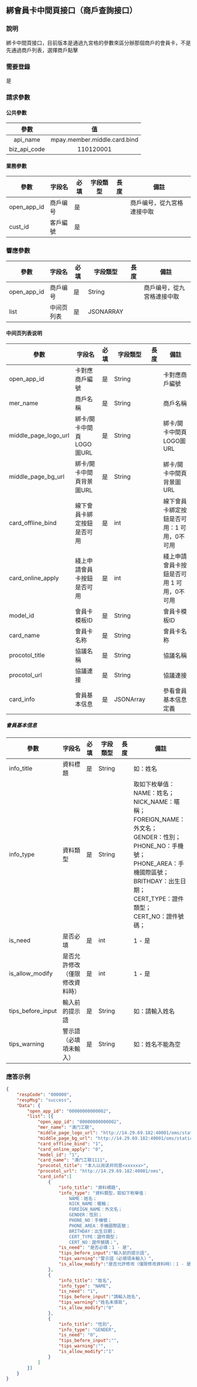 ## 綁會員卡中間頁接口（商戶查詢接口）

### 說明

綁卡中間頁接口，目前版本是通過九宮格的參數來區分辦那個商戶的會員卡，不是先通過商戶列表，選擇商戶點擊

### 需要登錄

是

### 請求參數

#### 公共參數

|     參數     |              值              |
| :----------: | :--------------------------: |
|   api_name   | mpay.member.middle.card.bind |
| biz_api_code |          110120001           |

#### 業務參數

| 參數        | 字段名   | 必填 | 字段類型 | 長度 | 備註                       |
| ----------- | -------- | ---- | -------- | ---- | -------------------------- |
| open_app_id | 商戶编号 | 是   |          |      | 商戶编号，從九宮格連接中取 |
| cust_id     | 客戶編號 | 是   |          |      |                            |

### 響應參數

| 參數        | 字段名     | 必填 | 字段類型  | 長度 | 備註                       |
| ----------- | ---------- | ---- | --------- | ---- | -------------------------- |
| open_app_id | 商戶编号   | 是   | String    |      | 商戶编号，從九宮格連接中取 |
| list        | 中间页列表 | 是   | JSONARRAY |      |                            |

#### 中间页列表说明

| 參數              | 字段名                     | 必填 | 字段類型 | 長度 | 備註                       |
| ----------------- | -------------------------- | ---- | -------- | ---- | -------------------------- |
| open_app_id       | 卡對應商戶編號             | 是   | String   |      | 卡對應商戶編號             |
| mer_name          | 商戶名稱                   | 是   | String   |      | 商戶名稱                   |
| middle_page_logo_url | 綁卡/開卡中間頁LOGO圖URL   | 是   | String   |      | 綁卡/開卡中間頁LOGO圖URL   |
| middle_page_bg_url | 綁卡/開卡中間頁背景圖URL | 是   | String   |      | 綁卡/開卡中間頁背景圖URL |
| card_offline_bind | 線下會員卡綁定按鈕是否可用 | 是   | int   |      | 線下會員卡綁定按鈕是否可用：1 可用，0不可用 |
| card_online_apply | 綫上申請會員卡按鈕是否可用 | 是   | int |      | 綫上申請會員卡按鈕是否可用 1 可用，0不可用 |
| model_id          | 會員卡模板ID               | 是   | String   |      | 會員卡模板ID               |
| card_name   | 會員卡名称   | 是   | String   |      | 會員卡名称          |
| procotol_title    | 協議名稱                   | 是   | String   |      | 協議名稱                   |
| procotol_url      | 協議連接                   | 是   | String   |      | 協議連接                   |
| card_info   	| 會員基本信息     			| 是   | JSONArray      |      | 參看會員基本信息定義 |

##### 會員基本信息

| 參數              | 字段名                     | 必填 | 字段類型 | 長度 | 備註                       |
| ----------------- | -------------------------- | ---- | -------- | ---- | -------------------------- |
| info_title   	| 資料標題     			| 是   | String      |      | 如：姓名 |
| info_type 	| 資料類型     | 是   | String   |      | 取如下枚舉值：<br />NAME：姓名；<br />NICK_NAME：暱稱；<br/>FOREIGN_NAME：外文名；<br />GENDER：性別；<br />PHONE_NO：手機號；<br />PHONE_AREA：手機國際區號；<br />BRITHDAY：出生日期；<br />CERT_TYPE：證件類型；<br />CERT_NO：證件號碼； |
| is_need  	| 是否必填  | 是   | int      |      | 1 - 是  |
| is_allow_modify  	| 是否允許修改（僅限修改資料時）  | 是   | int      |      | 1 - 是  |
| tips_before_input  	| 輸入前的提示語  | 是   | String      |      | 如：請輸入姓名  |
| tips_warning  	| 警示語（必填項未輸入）  | 是   | String      |      | 如：姓名不能為空  |


### 應答示例

```json
{
	"respCode": "000000",
	"respMsg": "success",
	"Data": {
		"open_app_id": "00000000000002",
		"list": [{
			"open_app_id": "00000000000002",
			"mer_name": "澳门工联",
			"middle_page_logo_url": "http://14.29.69.182:40001/oms/static/images/logo.png",
			"middle_page_bg_url": "http://14.29.69.182:40001/oms/static/images/logo.png",
			"card_offline_bind": "1",
			"card_online_apply": "0",
			"model_id": "1",
			"card_name": "澳门工联1111",
			"procotol_title": "本人以阅读并同意<xxxxxx>",
			"procotol_url": "http://14.29.69.182:40001/oms",
			"card_info":[
				{
					"info_title": "資料標題",
					"info_type": "資料類型，取如下枚舉值：
						NAME：姓名；
						NICK_NAME：暱稱；
						FOREIGN_NAME：外文名；
						GENDER：性別；
						PHONE_NO：手機號；
						PHONE_AREA：手機國際區號；
						BRITHDAY：出生日期；
						CERT_TYPE：證件類型；
						CERT_NO：證件號碼；",
					"is_need": "是否必填：1 - 是",
					"tips_before_input":"輸入前的提示語",
					"tips_warning":"警示語（必填項未輸入）",
					"is_allow_modify":"是否允許修改（僅限修改資料時）：1 - 是"
				},
				{
					"info_title": "姓名",
					"info_type": "NAME",
					"is_need": "1",
					"tips_before_input":"請輸入姓名",
					"tips_warning":"姓名未填寫",
					"is_allow_modify":"0"
				},
				{
					"info_title": "性別",
					"info_type": "GENDER",
					"is_need": "0",
					"tips_before_input":"",
					"tips_warning":"",
					"is_allow_modify":"1"
				}
			]
		}]
	}
}

```

